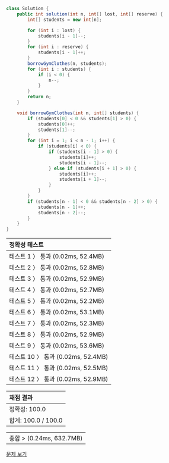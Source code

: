 ```java
class Solution {
    public int solution(int n, int[] lost, int[] reserve) {
        int[] students = new int[n];

        for (int i : lost) {
            students[i - 1]--;
        }
        for (int i : reserve) {
            students[i - 1]++;
        }
        borrowGymClothes(n, students);
        for (int i : students) {
            if (i < 0) {
                n--;
            }
        }
        return n;
    }

    void borrowGymClothes(int n, int[] students) {
        if (students[0] < 0 && students[1] > 0) {
            students[0]++;
            students[1]--;
        }
        for (int i = 1; i < n - 1; i++) {
            if (students[i] < 0) {
                if (students[i - 1] > 0) {
                    students[i]++;
                    students[i - 1]--;
                } else if (students[i + 1] > 0) {
                    students[i]++;
                    students[i + 1]--;
                }
            }
        }
        if (students[n - 1] < 0 && students[n - 2] > 0) {
            students[n - 1]++;
            students[n - 2]--;
        }
    }
}
```
 | 정확성 테스트 |
 |  :-  |
 | 테스트 1 〉 통과 (0.02ms, 52.4MB) |
 | 테스트 2 〉 통과 (0.02ms, 52.8MB) |
 | 테스트 3 〉 통과 (0.02ms, 52.9MB) |
 | 테스트 4 〉 통과 (0.02ms, 52.7MB) |
 | 테스트 5 〉 통과 (0.02ms, 52.2MB) |
 | 테스트 6 〉 통과 (0.02ms, 53.1MB) |
 | 테스트 7 〉 통과 (0.02ms, 52.3MB) |
 | 테스트 8 〉 통과 (0.02ms, 52.9MB) |
 | 테스트 9 〉 통과 (0.02ms, 53.6MB) |
 | 테스트 10 〉 통과 (0.02ms, 52.4MB) |
 | 테스트 11 〉 통과 (0.02ms, 52.5MB) |
 | 테스트 12 〉 통과 (0.02ms, 52.9MB) |

 | 채점 결과 |
 | :- |
 | 정확성: 100.0 |
 | 합계: 100.0 / 100.0 |

 ||
 | :- |
 | 총합 > (0.24ms, 632.7MB) |

[문제 보기](https://programmers.co.kr/learn/courses/30/lessons/42862?language=java)
